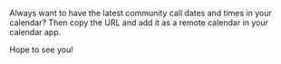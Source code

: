 Always want to have the latest community call dates and times in your calendar? Then copy the URL and add it as a remote calendar in your calendar app.

Hope to see you!
